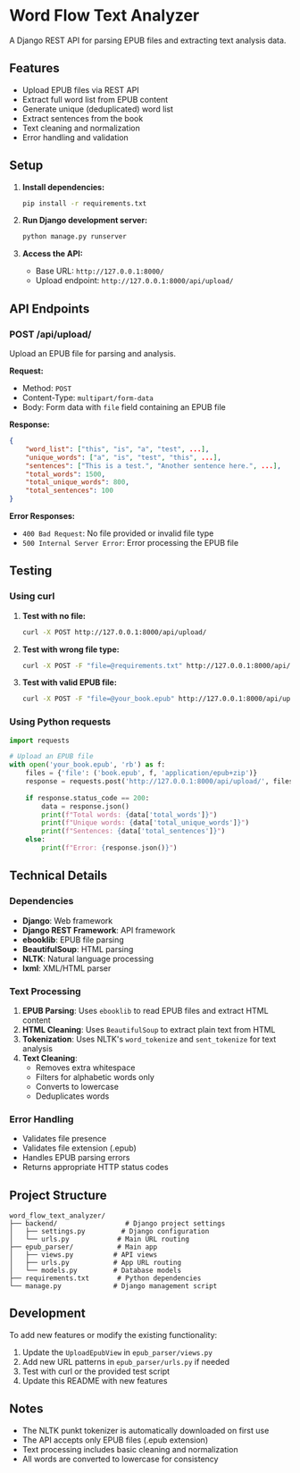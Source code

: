 # Word Flow Text Analyzer

A Django REST API for parsing EPUB files and extracting text analysis data.

## Features

- Upload EPUB files via REST API
- Extract full word list from EPUB content
- Generate unique (deduplicated) word list
- Extract sentences from the book
- Text cleaning and normalization
- Error handling and validation

## Setup

1. **Install dependencies:**
   ```bash
   pip install -r requirements.txt
   ```

2. **Run Django development server:**
   ```bash
   python manage.py runserver
   ```

3. **Access the API:**
   - Base URL: `http://127.0.0.1:8000/`
   - Upload endpoint: `http://127.0.0.1:8000/api/upload/`

## API Endpoints

### POST /api/upload/

Upload an EPUB file for parsing and analysis.

**Request:**
- Method: `POST`
- Content-Type: `multipart/form-data`
- Body: Form data with `file` field containing an EPUB file

**Response:**
```json
{
    "word_list": ["this", "is", "a", "test", ...],
    "unique_words": ["a", "is", "test", "this", ...],
    "sentences": ["This is a test.", "Another sentence here.", ...],
    "total_words": 1500,
    "total_unique_words": 800,
    "total_sentences": 100
}
```

**Error Responses:**
- `400 Bad Request`: No file provided or invalid file type
- `500 Internal Server Error`: Error processing the EPUB file

## Testing

### Using curl

1. **Test with no file:**
   ```bash
   curl -X POST http://127.0.0.1:8000/api/upload/
   ```

2. **Test with wrong file type:**
   ```bash
   curl -X POST -F "file=@requirements.txt" http://127.0.0.1:8000/api/upload/
   ```

3. **Test with valid EPUB file:**
   ```bash
   curl -X POST -F "file=@your_book.epub" http://127.0.0.1:8000/api/upload/
   ```

### Using Python requests

```python
import requests

# Upload an EPUB file
with open('your_book.epub', 'rb') as f:
    files = {'file': ('book.epub', f, 'application/epub+zip')}
    response = requests.post('http://127.0.0.1:8000/api/upload/', files=files)
    
    if response.status_code == 200:
        data = response.json()
        print(f"Total words: {data['total_words']}")
        print(f"Unique words: {data['total_unique_words']}")
        print(f"Sentences: {data['total_sentences']}")
    else:
        print(f"Error: {response.json()}")
```

## Technical Details

### Dependencies

- **Django**: Web framework
- **Django REST Framework**: API framework
- **ebooklib**: EPUB file parsing
- **BeautifulSoup**: HTML parsing
- **NLTK**: Natural language processing
- **lxml**: XML/HTML parser

### Text Processing

1. **EPUB Parsing**: Uses `ebooklib` to read EPUB files and extract HTML content
2. **HTML Cleaning**: Uses `BeautifulSoup` to extract plain text from HTML
3. **Tokenization**: Uses NLTK's `word_tokenize` and `sent_tokenize` for text analysis
4. **Text Cleaning**: 
   - Removes extra whitespace
   - Filters for alphabetic words only
   - Converts to lowercase
   - Deduplicates words

### Error Handling

- Validates file presence
- Validates file extension (.epub)
- Handles EPUB parsing errors
- Returns appropriate HTTP status codes

## Project Structure

```
word_flow_text_analyzer/
├── backend/                 # Django project settings
│   ├── settings.py         # Django configuration
│   └── urls.py            # Main URL routing
├── epub_parser/           # Main app
│   ├── views.py          # API views
│   ├── urls.py           # App URL routing
│   └── models.py         # Database models
├── requirements.txt       # Python dependencies
└── manage.py             # Django management script
```

## Development

To add new features or modify the existing functionality:

1. Update the `UploadEpubView` in `epub_parser/views.py`
2. Add new URL patterns in `epub_parser/urls.py` if needed
3. Test with curl or the provided test script
4. Update this README with new features

## Notes

- The NLTK punkt tokenizer is automatically downloaded on first use
- The API accepts only EPUB files (.epub extension)
- Text processing includes basic cleaning and normalization
- All words are converted to lowercase for consistency 